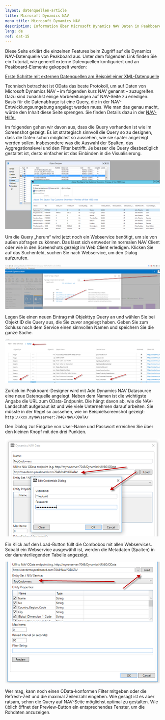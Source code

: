 ```yaml
---
layout: datenquellen-article
title: Microsoft Dynamics NAV
menu_title: Microsoft Dynamics NAV
description: Information über Microsoft Dynamics NAV Daten in Peakboard
lang: de
ref: dat-15
---
```


Diese Seite erklärt die einzelnen Features beim Zugriff auf die Dynamics NAV-Datenquelle von Peakboard aus. Unter dem folgenden Link finden Sie ein Tutorial, wie generell externe Datenquellen konfiguriert und an Peakboard-Elemente gekoppelt werden:

[Erste Schritte mit externen Datenquellen am Beispiel einer XML-Datenquelle](/tutorials/03-de-xml-daten.html)

Technisch betrachtet ist OData das beste Protokoll, um auf Daten von Microsoft Dynamics NAV – im folgenden kurz NAV genannt – zuzugreifen. Dazu sind zunächst einige Vorbereitungen auf NAV-Seite zu erledigen. Basis für die Datenabfrage ist eine Query, die in der NAV-Entwicklungsumgebung angelegt werden muss. Wie man das genau macht, würde den Inhalt diese Seite sprengen. Sie finden Details dazu in der [NAV-Hilfe.](https://docs.microsoft.com/en-us/previous-versions/dynamicsNAV-2016/hh165526(v=NAV.90))

Im folgenden gehen wir davon aus, dass die Query vorhanden ist wie im Screenshot gezeigt. Es ist strategisch sinnvoll die Query so zu designen, dass die Daten schon möglichst so aussehen, wie sie später angezeigt werden sollen. Insbesondere was die Auswahl der Spalten, das Aggregationslevel und den Filter betrifft. Je besser die Query diesbezüglich gestaltet ist, desto einfacher ist das Einbinden in die Visualisierung.

![Object Designer](/assets/images/data-sources/micosoft-dynamics-nav/datenquellen-nav-01.png)

Um die Query „herum“ wird jetzt noch ein Webservice benötigt, um sie von außen abfragen zu können. Das lässt sich entweder im normalen NAV Client oder wie in den Screenshots gezeigt im Web Client erledigen. Klicken Sie auf das Suchenfeld, suchen Sie nach Webservice, um den Dialog aufzurufen.

![Microsoft Dynamics NAV Search](/assets/images/data-sources/micosoft-dynamics-nav/datenquellen-nav-02.png)

Legen Sie einen neuen Eintrag mit Objekttyp Query an und wählen Sie bei Objekt ID die Query aus, die Sie zuvor angelegt haben. Geben Sie zum Schluss noch dem Service einen sinnvollen Namen und speichern Sie die ganze Sache.

![New Web Services](/assets/images/data-sources/micosoft-dynamics-nav/datenquellen-nav-03.png)

Zurück im Peakboard-Designer wird mit Add Dynamics NAV Datasource eine neue Datenquelle angelegt. Neben dem Namen ist die wichtigste Angabe die URL zum OData-Endpunkt. Die hängt davon ab, wie die NAV-Landschaft aufgebaut ist und wie viele Unternehmen darauf arbeiten. Sie müsste in der Regel so aussehen, wie im Beispielscreenshot gezeigt: `http://xxx.myNAVserver:7048/NAV/ODATA/`

Den Dialog zur Eingabe von User-Name und Passwort erreichen Sie über den kleinen Knopf mit den drei Punkten.

![Edit Credentials Dialog](/assets/images/data-sources/micosoft-dynamics-nav/datenquellen-nav-04.png)

Ein Klick auf den Load-Button füllt die Combobox mit allen Webservices. Sobald ein Webservice ausgewählt ist, werden die Metadaten (Spalten) in der darunterliegenden Tabelle angezeigt.

![Load Data](/assets/images/data-sources/micosoft-dynamics-nav/datenquellen-nav-05.png)

Wer mag, kann noch einen OData-konformen Filter mitgeben oder die Refresh-Zeit und die maximal Zeilenzahl eingeben. Wie gesagt ist es aber ratsam, schon die Query auf NAV-Seite möglichst optimal zu gestalten. Wie üblich öffnet der Preview-Button ein entsprechendes Fenster, um die Rohdaten anzuzeigen.
